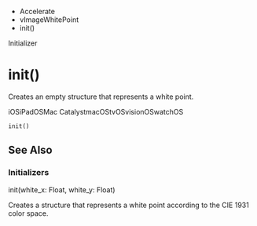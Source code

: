 

- Accelerate
- vImageWhitePoint
-  init() 

Initializer

# init()

Creates an empty structure that represents a white point.

iOSiPadOSMac CatalystmacOStvOSvisionOSwatchOS

``` source
init()
```

## See Also

### Initializers

init(white_x: Float, white_y: Float)

Creates a structure that represents a white point according to the CIE 1931 color space.

